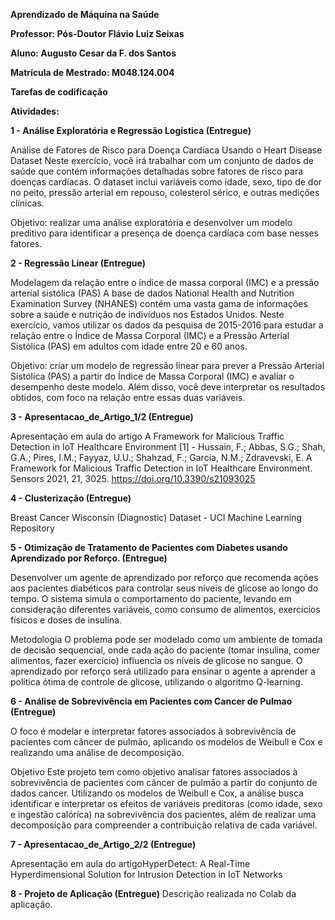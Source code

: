 **Aprendizado de Máquina na Saúde**

**Professor: Pós-Doutor Flávio Luiz Seixas**

**Aluno: Augusto Cesar da F. dos Santos**

**Matrícula de Mestrado: M048.124.004**


**Tarefas de codificação**

**Atividades:**

**1 - Análise Exploratória e Regressão Logística (Entregue)**

Análise de Fatores de Risco para Doença Cardíaca Usando o Heart Disease Dataset
Neste exercício, você irá trabalhar com um conjunto de dados de saúde que contém informações detalhadas sobre fatores de risco para doenças cardíacas. O dataset inclui variáveis como idade, sexo, tipo de dor no peito, pressão arterial em repouso, colesterol sérico, e outras medições clínicas.

Objetivo: realizar uma análise exploratória e desenvolver um modelo preditivo para identificar a presença de doença cardíaca com base nesses fatores.

**2 - Regressão Linear (Entregue)**

Modelagem da relação entre o índice de massa corporal (IMC) e a pressão arterial sistólica (PAS)
A base de dados National Health and Nutrition Examination Survey (NHANES) contém uma vasta gama de informações sobre a saúde e nutrição de indivíduos nos Estados Unidos. Neste exercício, vamos utilizar os dados da pesquisa de 2015-2016 para estudar a relação entre o Índice de Massa Corporal (IMC) e a Pressão Arterial Sistólica (PAS) em adultos com idade entre 20 e 60 anos.

Objetivo: criar um modelo de regressão linear para prever a Pressão Arterial Sistólica (PAS) a partir do Índice de Massa Corporal (IMC) e avaliar o desempenho deste modelo. Além disso, você deve interpretar os resultados obtidos, com foco na relação entre essas duas variáveis.

**3 - Apresentacao_de_Artigo_1/2 (Entregue)**

Apresentação em aula do artigo A Framework for Malicious Traffic Detection in IoT Healthcare Environment
[1] - Hussain, F.; Abbas, S.G.; Shah, G.A.; Pires, I.M.; Fayyaz, U.U.; Shahzad, F.; Garcia, N.M.; Zdravevski,
E. A Framework for Malicious Traffic Detection in IoT Healthcare Environment. Sensors 2021, 21,
3025. https://doi.org/10.3390/s21093025

**4 - Clusterização (Entregue)**

Breast Cancer Wisconsin (Diagnostic) Dataset - UCI Machine Learning Repository

**5 - Otimização de Tratamento de Pacientes com Diabetes usando Aprendizado por Reforço. (Entregue)**

Desenvolver um agente de aprendizado por reforço que recomenda ações aos pacientes diabéticos para controlar seus níveis de glicose ao longo do tempo. O sistema simula o comportamento do paciente, levando em consideração diferentes variáveis, como consumo de alimentos, exercícios físicos e doses de insulina.

Metodologia
O problema pode ser modelado como um ambiente de tomada de decisão sequencial, onde cada ação do paciente (tomar insulina, comer alimentos, fazer exercício) influencia os níveis de glicose no sangue. O aprendizado por reforço será utilizado para ensinar o agente a aprender a política ótima de controle de glicose, utilizando o algoritmo Q-learning.

**6 - Análise de Sobrevivência em Pacientes com Cancer de Pulmao (Entregue)**

O foco é modelar e interpretar fatores associados à sobrevivência de pacientes com câncer de pulmão, aplicando os modelos de Weibull e Cox e realizando uma análise de decomposição.

Objetivo
Este projeto tem como objetivo analisar fatores associados à sobrevivência de pacientes com câncer de pulmão a partir do conjunto de dados cancer. Utilizando os modelos de Weibull e Cox, a análise busca identificar e interpretar os efeitos de variáveis preditoras (como idade, sexo e ingestão calórica) na sobrevivência dos pacientes, além de realizar uma decomposição para compreender a contribuição relativa de cada variável.

**7 - Apresentacao_de_Artigo_2/2 (Entregue)**

Apresentação em aula do artigoHyperDetect: A Real-Time Hyperdimensional Solution for Intrusion Detection in IoT Networks

**8 - Projeto de Aplicação (Entregue)**
Descrição realizada no Colab da aplicação. 
